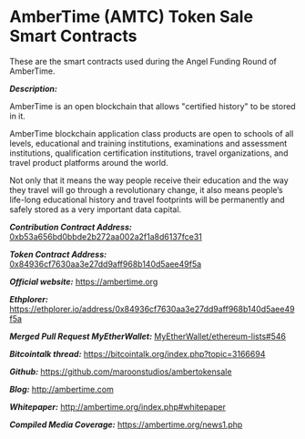 # AmberTime (AMTC) Token Sale Smart Contracts

These are the smart contracts used during the Angel Funding Round of AmberTime.


***Description:***

AmberTime is an open blockchain that allows "certified history" to be stored in it.

AmberTime blockchain application class products are open to schools of all levels,
educational and training institutions, examinations and assessment institutions,
qualification certification institutions, travel organizations, and travel product
platforms around the world.

Not only that it means the way people receive their education and the way they travel
will go through a revolutionary change, it also means people’s life-long educational
history and travel footprints will be permanently and safely stored as a very important
data capital.

***Contribution Contract Address:*** [0xb53a656bd0bbde2b272aa002a2f1a8d6137fce31](https://etherscan.io/address/0xb53a656bd0bbde2b272aa002a2f1a8d6137fce31)

***Token Contract Address:*** [0x84936cf7630aa3e27dd9aff968b140d5aee49f5a](https://etherscan.io/address/0x84936cf7630aa3e27dd9aff968b140d5aee49f5a)

***Official website:*** https://ambertime.org

***Ethplorer:*** https://ethplorer.io/address/0x84936cf7630aa3e27dd9aff968b140d5aee49f5a

***Merged Pull Request MyEtherWallet:*** [MyEtherWallet/ethereum-lists#546](https://github.com/MyEtherWallet/ethereum-lists/pull/546)

***Bitcointalk thread:*** https://bitcointalk.org/index.php?topic=3166694

***Github:*** https://github.com/maroonstudios/ambertokensale

***Blog:*** http://ambertime.com

***Whitepaper:*** http://ambertime.org/index.php#whitepaper

***Compiled Media Coverage:*** https://ambertime.org/news1.php



